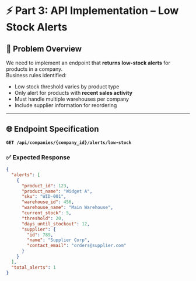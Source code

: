 # ⚡ Part 3: API Implementation – Low Stock Alerts

## 📌 Problem Overview
We need to implement an endpoint that **returns low-stock alerts** for products in a company.  
Business rules identified:
- Low stock threshold varies by product type
- Only alert for products with **recent sales activity**
- Must handle multiple warehouses per company
- Include supplier information for reordering

---

## 🌐 Endpoint Specification
**`GET /api/companies/{company_id}/alerts/low-stock`**

### ✅ Expected Response
```json
{
  "alerts": [
    {
      "product_id": 123,
      "product_name": "Widget A",
      "sku": "WID-001",
      "warehouse_id": 456,
      "warehouse_name": "Main Warehouse",
      "current_stock": 5,
      "threshold": 20,
      "days_until_stockout": 12,
      "supplier": {
        "id": 789,
        "name": "Supplier Corp",
        "contact_email": "orders@supplier.com"
      }
    }
  ],
  "total_alerts": 1
}

